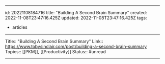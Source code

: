 
---
id: 20221108184716
title:  "Building A Second Brain Summary"
created: 2022-11-08T23:47:16.425Z
updated: 2022-11-08T23:47:16.425Z
tags:
  - articles
---

Title:: "Building A Second Brain Summary"
Link:: https://www.tobysinclair.com/post/building-a-second-brain-summary
Topics:: [[PKM]], [[Productivity]]
Status:: #unread

---

